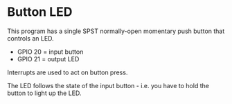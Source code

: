 # Button LED

This program has a single SPST normally-open momentary push button that controls an LED.

- GPIO 20 = input button
- GPIO 21 = output LED

Interrupts are used to act on button press.

The LED follows the state of the input button - i.e. you have to hold the button to light up the LED.
